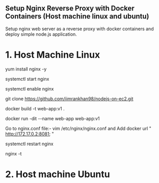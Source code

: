 ## Setup Nginx Reverse Proxy with Docker Containers (Host machine linux and ubuntu) ##
Setup nginx web server as a reverse proxy with docker containers and deploy simple node.js application.

# 1. Host Machine Linux

yum install nginx -y

systemctl start nginx

systemctl enable nginx

git clone https://github.com/iimrankhan98/nodejs-on-ec2.git

docker build -t web-app:v1 .

docker run -dit --name web-app  web-app:v1

Go to nginx.conf file:- vim /etc/nginx/nginx.conf and Add docker url " http://172.17.0.2:8081; "

systemctl restart nginx

nginx -t



# 2. Host machine Ubuntu

